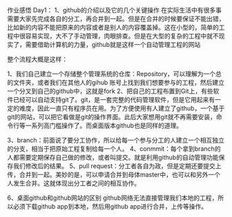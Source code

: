 作业感悟
Day1：
1、github的介绍以及它的几个关键操作
在实际生活中有很多事需要大家先完成各自的分工，再合并到一起。但是在合并的时候要保证不能出错，比如新的内容不能把原来的内容或者是别人的内容覆盖掉。这在小型的，简单的工程中很容易实现，大不了手动管理，肉眼排查。但是在大型的复杂的工程中就不现实了，需要借助计算机的力量，github就是这样一个自动管理工程的网站

整个流程大概是这样：

1、我们自己建立一个存储整个管理系统的仓库：Repository，可以理解为一个总的文件夹，或者我们在其他人的gihub 账号上找到我们想要参与的工程，然后建立一个分叉到自己的github中，这就是fork
2、把自己的工程布置到Git上，有些软件已经可以自动支持git了。git，是一套完整的代码管理软件，但是它用起来有一定的难度，因此一直只有程序员在用。为了方便使用有人建立了github，一个基于git的网站，可以把它看做是git的操作界面。此后大家想用git就不再需要安装，命令行等一系列高门槛操作了。而桌面版本github也是同样的道理。

3、branch：前面说了要分工协作，所以给每一个参与分工的人建立一个相互独立的分支，相当于把原始工程复制给每一个人。
4、conmmit：每个拿到branch的人都需要定期保存自己做的修改，或者叫提交。就是利用github的自动管理功能保存我们修改后的结果。
5、pull  request：分工者各自为政，但是定期还要提交上传，合并到一起。美妙的是，可以申请合并到母体master中，也可以和另外一个人发生合并。这就体现出分工者之间的相互协作。

6、桌面github和github网站的区别
 github网络无法直接管理我们本地的工程，所以必须下载github app到本地，然后用github app进行合并，上传等操作。 


